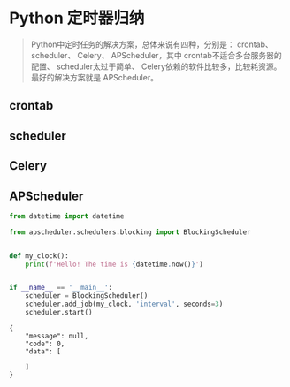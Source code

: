 # Python 定时器归纳

> Python中定时任务的解决方案，总体来说有四种，分别是： crontab、 scheduler、 Celery、 APScheduler，其中 crontab不适合多台服务器的配置、 scheduler太过于简单、 Celery依赖的软件比较多，比较耗资源。最好的解决方案就是 APScheduler。

## crontab

## scheduler

## Celery

## APScheduler

```python
from datetime import datetime

from apscheduler.schedulers.blocking import BlockingScheduler


def my_clock():
    print(f'Hello! The time is {datetime.now()}')


if __name__ == '__main__':
    scheduler = BlockingScheduler()
    scheduler.add_job(my_clock, 'interval', seconds=3)
    scheduler.start()

```







```shell
{
    "message": null,
    "code": 0,
    "data": [
    
	]
}
```

